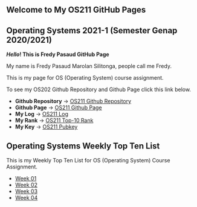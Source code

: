 ## Welcome to My OS211 GitHub Pages

## Operating Systems 2021-1 (Semester Genap 2020/2021)
**_Hello_! This is Fredy Pasaud GitHub Page**

My name is Fredy Pasaud Marolan Silitonga, people call me Fredy. <br/>

This is my page for OS (Operating System) course assignment. <br/>

To see my OS202 Github Repository and Github Page click this link below. <br/>
* **Github Repository** -> [OS211 Github Repository](https://github.com/fredypasaud/os211/) <br/>
* **Github Page** -> [OS211 Github Page](https://fredypasaud.github.io/os211/) <br/>
* **My Log** -> [OS211 Log](https://fredypasaud.github.io/os211/TXT/mylog.txt) <br/>
* **My Rank** -> [OS211 Top-10 Rank](https://fredypasaud.github.io/os211/TXT/myrank.txt) <br/>
* **My Key** -> [OS211 Pubkey](https://fredypasaud.github.io/os211/TXT/mypubkey.txt) <br/>

## Operating Systems Weekly Top Ten List

This is my Weekly Top Ten List for OS (Operating System) Course Assignment.
* [Week 01](W01/)
* [Week 02](W02/)
* [Week 03](W03/)
* [Week 04](W04/)
